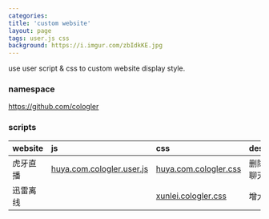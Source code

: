 ```yaml
---
categories: 
title: 'custom website'
layout: page
tags: user.js css
background: https://i.imgur.com/zbIdkKE.jpg
---
```


use user script & css to custom website display style.

<!-- more -->

### namespace

https://github.com/cologler

### scripts

website|js|css|description
:-|:-|:-|:-
虎牙直播|[huya.com.cologler.user.js][1]|[huya.com.cologler.css][1]|删除弹幕和聊天
迅雷离线||[xunlei.cologler.css][2]|增大复选框

[1]: https://gist.github.com/Cologler/a8c4ad256e481dbb12b659f85ea1e7d7
[2]: https://gist.github.com/Cologler/0f27b0ebb340613ab4dbe79c6dc3006a